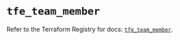 # `tfe_team_member`

Refer to the Terraform Registry for docs: [`tfe_team_member`](https://registry.terraform.io/providers/hashicorp/tfe/0.58.0/docs/resources/team_member).
